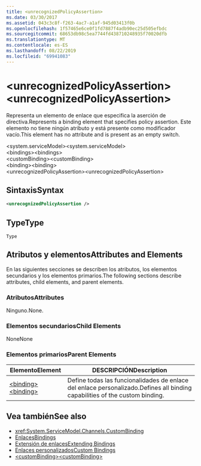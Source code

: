 ```yaml
---
title: <unrecognizedPolicyAssertion>
ms.date: 03/30/2017
ms.assetid: 043c3c8f-f263-4ac7-a1af-945d03413f0b
ms.openlocfilehash: 1f57465e6ce0f1fd7887f4adb90ec25d505efbdc
ms.sourcegitcommit: 68653db98c5ea7744fd438710248935f70020dfb
ms.translationtype: MT
ms.contentlocale: es-ES
ms.lasthandoff: 08/22/2019
ms.locfileid: "69941083"
---
```

# <a name="unrecognizedpolicyassertion"></a><span data-ttu-id="6a748-101">\<unrecognizedPolicyAssertion></span><span class="sxs-lookup"><span data-stu-id="6a748-101">\<unrecognizedPolicyAssertion></span></span>
<span data-ttu-id="6a748-102">Representa un elemento de enlace que especifica la aserción de directiva.</span><span class="sxs-lookup"><span data-stu-id="6a748-102">Represents a binding element that specifies policy assertion.</span></span> <span data-ttu-id="6a748-103">Este elemento no tiene ningún atributo y está presente como modificador vacío.</span><span class="sxs-lookup"><span data-stu-id="6a748-103">This element has no attribute and is present as an empty switch.</span></span>  
  
 <span data-ttu-id="6a748-104">\<system.serviceModel></span><span class="sxs-lookup"><span data-stu-id="6a748-104">\<system.serviceModel></span></span>  
<span data-ttu-id="6a748-105">\<bindings></span><span class="sxs-lookup"><span data-stu-id="6a748-105">\<bindings></span></span>  
<span data-ttu-id="6a748-106">\<customBinding></span><span class="sxs-lookup"><span data-stu-id="6a748-106">\<customBinding></span></span>  
<span data-ttu-id="6a748-107">\<binding></span><span class="sxs-lookup"><span data-stu-id="6a748-107">\<binding></span></span>  
<span data-ttu-id="6a748-108">\<unrecognizedPolicyAssertion></span><span class="sxs-lookup"><span data-stu-id="6a748-108">\<unrecognizedPolicyAssertion></span></span>  
  
## <a name="syntax"></a><span data-ttu-id="6a748-109">Sintaxis</span><span class="sxs-lookup"><span data-stu-id="6a748-109">Syntax</span></span>  
  
```xml  
<unrecognizedPolicyAssertion />
```  
  
## <a name="type"></a><span data-ttu-id="6a748-110">Type</span><span class="sxs-lookup"><span data-stu-id="6a748-110">Type</span></span>  
 `Type`  
  
## <a name="attributes-and-elements"></a><span data-ttu-id="6a748-111">Atributos y elementos</span><span class="sxs-lookup"><span data-stu-id="6a748-111">Attributes and Elements</span></span>  
 <span data-ttu-id="6a748-112">En las siguientes secciones se describen los atributos, los elementos secundarios y los elementos primarios.</span><span class="sxs-lookup"><span data-stu-id="6a748-112">The following sections describe attributes, child elements, and parent elements.</span></span>  
  
### <a name="attributes"></a><span data-ttu-id="6a748-113">Atributos</span><span class="sxs-lookup"><span data-stu-id="6a748-113">Attributes</span></span>  
 <span data-ttu-id="6a748-114">Ninguno.</span><span class="sxs-lookup"><span data-stu-id="6a748-114">None.</span></span>  
  
### <a name="child-elements"></a><span data-ttu-id="6a748-115">Elementos secundarios</span><span class="sxs-lookup"><span data-stu-id="6a748-115">Child Elements</span></span>  
 <span data-ttu-id="6a748-116">None</span><span class="sxs-lookup"><span data-stu-id="6a748-116">None</span></span>  
  
### <a name="parent-elements"></a><span data-ttu-id="6a748-117">Elementos primarios</span><span class="sxs-lookup"><span data-stu-id="6a748-117">Parent Elements</span></span>  
  
|<span data-ttu-id="6a748-118">Elemento</span><span class="sxs-lookup"><span data-stu-id="6a748-118">Element</span></span>|<span data-ttu-id="6a748-119">DESCRIPCIÓN</span><span class="sxs-lookup"><span data-stu-id="6a748-119">Description</span></span>|  
|-------------|-----------------|  
|[<span data-ttu-id="6a748-120">\<binding></span><span class="sxs-lookup"><span data-stu-id="6a748-120">\<binding></span></span>](../../../misc/binding.md)|<span data-ttu-id="6a748-121">Define todas las funcionalidades de enlace del enlace personalizado.</span><span class="sxs-lookup"><span data-stu-id="6a748-121">Defines all binding capabilities of the custom binding.</span></span>|  
  
## <a name="see-also"></a><span data-ttu-id="6a748-122">Vea también</span><span class="sxs-lookup"><span data-stu-id="6a748-122">See also</span></span>

- <xref:System.ServiceModel.Channels.CustomBinding>
- [<span data-ttu-id="6a748-123">Enlaces</span><span class="sxs-lookup"><span data-stu-id="6a748-123">Bindings</span></span>](../../../wcf/bindings.md)
- [<span data-ttu-id="6a748-124">Extensión de enlaces</span><span class="sxs-lookup"><span data-stu-id="6a748-124">Extending Bindings</span></span>](../../../wcf/extending/extending-bindings.md)
- [<span data-ttu-id="6a748-125">Enlaces personalizados</span><span class="sxs-lookup"><span data-stu-id="6a748-125">Custom Bindings</span></span>](../../../wcf/extending/custom-bindings.md)
- [<span data-ttu-id="6a748-126">\<customBinding></span><span class="sxs-lookup"><span data-stu-id="6a748-126">\<customBinding></span></span>](custombinding.md)
